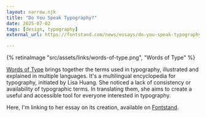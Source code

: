 ```yaml
---
layout: narrow.njk
title: "Do You Speak Typography?"
date: 2025-07-02
tags: [design, typography]
external_url: https://fontstand.com/news/essays/do-you-speak-typography/?ref=daniel.pizza

---
```


{% retinaImage "src/assets/links/words-of-type.png", "Words of Type" %}

<a href="https://wiki.wordsoftype.com/?ref=daniel.pizza" title="Words of Type" rel="external" target="_blank">Words of Type</a> brings together the terms used in typography, illustrated and explained in multiple languages. It's a multilingual encyclopedia for typography, initiated by Lisa Huang. She noticed a lack of consistency or availability of typographic terms. In translating them, she aims to create a useful and accessible tool for everyone interested in typography. 

Here, I'm linking to her essay on its creation, available on <a href="https://fontstand.com/news/essays/do-you-speak-typography/?ref=daniel.pizza" title="Do You Speak Typography?" rel="external" target="_blank">Fontstand</a>.